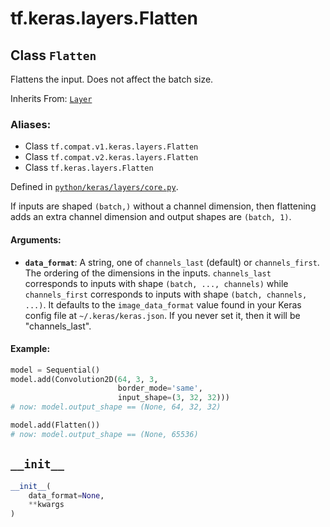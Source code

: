 <div itemscope itemtype="http://developers.google.com/ReferenceObject">
<meta itemprop="name" content="tf.keras.layers.Flatten" />
<meta itemprop="path" content="Stable" />
<meta itemprop="property" content="__init__"/>
</div>

# tf.keras.layers.Flatten

## Class `Flatten`

Flattens the input. Does not affect the batch size.

Inherits From: [`Layer`](../../../tf/keras/layers/Layer.md)

### Aliases:

* Class `tf.compat.v1.keras.layers.Flatten`
* Class `tf.compat.v2.keras.layers.Flatten`
* Class `tf.keras.layers.Flatten`



Defined in [`python/keras/layers/core.py`](/code/stable/tensorflow/python/keras/layers/core.py).

<!-- Placeholder for "Used in" -->

If inputs are shaped `(batch,)` without a channel dimension, then flattening
adds an extra channel dimension and output shapes are `(batch, 1)`.

#### Arguments:


* <b>`data_format`</b>: A string,
  one of `channels_last` (default) or `channels_first`.
  The ordering of the dimensions in the inputs.
  `channels_last` corresponds to inputs with shape
  `(batch, ..., channels)` while `channels_first` corresponds to
  inputs with shape `(batch, channels, ...)`.
  It defaults to the `image_data_format` value found in your
  Keras config file at `~/.keras/keras.json`.
  If you never set it, then it will be "channels_last".


#### Example:



```python
model = Sequential()
model.add(Convolution2D(64, 3, 3,
                        border_mode='same',
                        input_shape=(3, 32, 32)))
# now: model.output_shape == (None, 64, 32, 32)

model.add(Flatten())
# now: model.output_shape == (None, 65536)
```

<h2 id="__init__"><code>__init__</code></h2>

``` python
__init__(
    data_format=None,
    **kwargs
)
```






